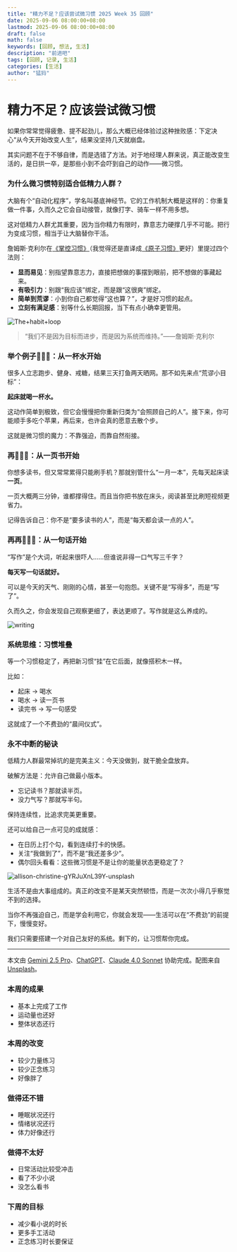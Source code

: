 ```yaml
---
title: "精力不足？应该尝试微习惯 2025 Week 35 回顾"
date: 2025-09-06 08:00:00+08:00
lastmod: 2025-09-06 08:00:00+08:00
draft: false
math: false
keywords: [回顾, 想法, 生活]
description: "前进吧"
tags: [回顾, 记录, 生活]
categories: [生活]
author: "猛犸"
---
```


# 精力不足？应该尝试微习惯

如果你常常觉得疲惫、提不起劲儿，那么大概已经体验过这种挫败感：下定决心“从今天开始改变人生”，结果没坚持几天就崩盘。

其实问题不在于不够自律，而是选错了方法。对于地经理人群来说，真正能改变生活的，是日拱一卒，是那些小到不会吓到自己的动作——微习惯。

### 为什么微习惯特别适合低精力人群？

大脑有个“自动化程序”，学名叫基底神经节。它的工作机制大概是这样的：你重复做一件事，久而久之它会自动接管，就像打字、骑车一样不用多想。

这对低精力人群尤其重要，因为当你精力有限时，靠意志力硬撑几乎不可能。把行为变成习惯，相当于让大脑替你干活。

詹姆斯·克利尔在[《掌控习惯》](https://book.douban.com/subject/36607425/)（我觉得还是直译成[《原子习惯》](https://book.douban.com/subject/30355759/)更好）里提过四个法则：

- **显而易见**：别指望靠意志力，直接把想做的事摆到眼前，把不想做的事藏起来。
- **有吸引力**：别跟“我应该”绑定，而是跟“这很爽”绑定。
- **简单到荒谬**：小到你自己都觉得“这也算？”，才是好习惯的起点。
- **立刻有满足感**：别等什么长期回报，当下有点小确幸更管用。

![The+habit+loop](https://1-1256632535.cos.ap-beijing.myqcloud.com/img/The+habit+loop.webp)

> “我们不是因为目标而进步，而是因为系统而维持。”——詹姆斯·克利尔

### 举个例子🙋‍♀️🌰：从一杯水开始

很多人立志跑步、健身、戒糖，结果三天打鱼两天晒网。那不如先来点“荒谬小目标”：

**起床就喝一杯水。**

这动作简单到极致，但它会慢慢把你重新归类为“会照顾自己的人”。接下来，你可能顺手多吃个苹果，再后来，也许会真的愿意去散个步。

这就是微习惯的魔力：不靠强迫，而靠自然衔接。

### 再🙋‍♀️🌰：从一页书开始

你想多读书，但又常常累得只能刷手机？那就别管什么“一月一本”，先每天起床读**一页**。

一页大概两三分钟，谁都撑得住。而且当你把书放在床头，阅读甚至比刷短视频更省力。

记得告诉自己：你不是“要多读书的人”，而是“每天都会读一点的人”。

### 再再🙋‍♀️🌰：从一句话开始

“写作”是个大词，听起来很吓人……但谁说非得一口气写三千字？

**每天写一句话就好。**

可以是今天的天气、刚刚的心情，甚至一句抱怨。关键不是“写得多”，而是“写了”。

久而久之，你会发现自己观察更细了，表达更顺了。写作就是这么养成的。

![writing](https://1-1256632535.cos.ap-beijing.myqcloud.com/img/writing.webp)

### 系统思维：习惯堆叠

等一个习惯稳定了，再把新习惯“挂”在它后面，就像搭积木一样。

比如：

- 起床 → 喝水
- 喝水 → 读一页书
- 读完书 → 写一句感受

这就成了一个不费劲的“晨间仪式”。

### 永不中断的秘诀

低精力人群最常掉坑的是完美主义：今天没做到，就干脆全盘放弃。

破解方法是：允许自己做最小版本。

- 忘记读书？那就读半页。
- 没力气写？那就写半句。

保持连续性，比追求完美更重要。

还可以给自己一点可见的成就感：

- 在日历上打个勾，看到连续打卡的快感。
- 关注“我做到了”，而不是“我还差多少”。
- 偶尔回头看看：这些微习惯是不是让你的能量状态更稳定了？

![allison-christine-gYRJuXnL39Y-unsplash](https://1-1256632535.cos.ap-beijing.myqcloud.com/img/allison-christine-gYRJuXnL39Y-unsplash.jpg)

生活不是由大事组成的。真正的改变不是某天突然顿悟，而是一次次小得几乎察觉不到的选择。

当你不再强迫自己，而是学会利用它，你就会发现——生活可以在“不费劲”的前提下，慢慢变好。

我们只需要搭建一个对自己友好的系统。剩下的，让习惯帮你完成。

---

本文由 [Gemini 2.5 Pro](https://gemini.google.com/)、[ChatGPT](https://chatgpt.com/)、[Claude 4.0 Sonnet](https://claude.ai/) 协助完成。配图来自 [Unsplash](https://unsplash.com/)。

### 本周的成果

- 基本上完成了工作
- 运动量也还好
- 整体状态还行

### 本周的改变

- 较少力量练习
- 较少正念练习
- 好像胖了

### 做得还不错

- 睡眠状况还行
- 情绪状况还行
- 体力好像还行

### 做得不太好

- 日常活动比较受冲击
- 看了不少小说
- 没怎么看书

### 下周的目标

- 减少看小说的时长
- 更多手工活动
- 正念练习时长要保证
